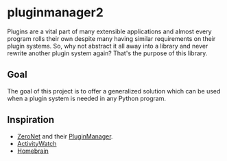 pluginmanager2
==============

Plugins are a vital part of many extensible applications and almost every program rolls their own despite many having similar requirements on their plugin systems. So, why not abstract it all away into a library and never rewrite another plugin system again? That's the purpose of this library.


## Goal
The goal of this project is to offer a generalized solution which can be used when a plugin system is needed in any Python program.

## Inspiration
 - [ZeroNet](https://github.com/HelloZeroNet/ZeroNet) and their [PluginManager](https://github.com/HelloZeroNet/ZeroNet/blob/master/src/Plugin/PluginManager.py).
 - [ActivityWatch](https://github.com/ErikBjare/activitywatch)
 - [Homebrain](https://github.com/Homebrain/Homebrain/) 
